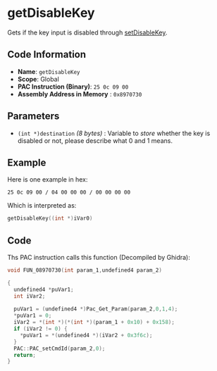 # getDisableKey

Gets if the key input is disabled through [setDisableKey](./setdisablekey.md).

## Code Information

- **Name**: `getDisableKey`
- **Scope**: Global
- **PAC Instruction (Binary)**: `25 0c 09 00`
- **Assembly Address in Memory** : `0x8970730`

## Parameters

- `(int *)destination` *(8 bytes)* : Variable to *store* whether the key is disabled or not, please describe what 0 and 1 means.

## Example

Here is one example in hex:

```25 0c 09 00 / 04 00 00 00 / 00 00 00 00```

Which is interpreted as:

```c
getDisableKey((int *)iVar0)
```

## Code

Ths PAC instruction calls this function (Decompiled by Ghidra):

```c
void FUN_08970730(int param_1,undefined4 param_2)

{
  undefined4 *puVar1;
  int iVar2;
  
  puVar1 = (undefined4 *)Pac_Get_Param(param_2,0,1,4);
  *puVar1 = 0;
  iVar2 = *(int *)(*(int *)(param_1 + 0x10) + 0x158);
  if (iVar2 != 0) {
    *puVar1 = *(undefined4 *)(iVar2 + 0x3f6c);
  }
  PAC::PAC_setCmdId(param_2,0);
  return;
}
```

